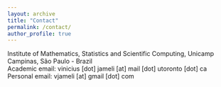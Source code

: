 ```yaml
---
layout: archive
title: "Contact"
permalink: /contact/
author_profile: true
---
```

Institute of Mathematics, Statistics and Scientific Computing, Unicamp<br>
Campinas, São Paulo - Brazil<br>
Academic email: vinicius [dot] jameli [at] mail [dot] utoronto [dot] ca<br>
Personal email: vjameli [at] gmail [dot] com
